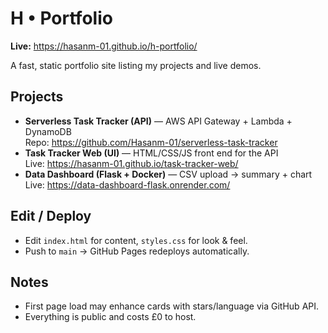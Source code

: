 # H • Portfolio

**Live:** https://hasanm-01.github.io/h-portfolio/

A fast, static portfolio site listing my projects and live demos.

## Projects
- **Serverless Task Tracker (API)** — AWS API Gateway + Lambda + DynamoDB  
  Repo: https://github.com/Hasanm-01/serverless-task-tracker
- **Task Tracker Web (UI)** — HTML/CSS/JS front end for the API  
  Live: https://hasanm-01.github.io/task-tracker-web/
- **Data Dashboard (Flask + Docker)** — CSV upload → summary + chart  
  Live: https://data-dashboard-flask.onrender.com/

## Edit / Deploy
- Edit `index.html` for content, `styles.css` for look & feel.
- Push to `main` → GitHub Pages redeploys automatically.

## Notes
- First page load may enhance cards with stars/language via GitHub API.
- Everything is public and costs £0 to host.
